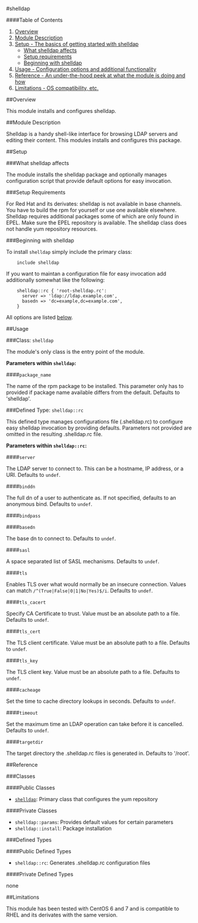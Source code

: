 #shelldap

####Table of Contents

1. [Overview](#overview)
2. [Module Description](#module-description)
3. [Setup - The basics of getting started with shelldap](#setup)
    * [What shelldap affects](#what-shelldap-affects)
    * [Setup requirements](#setup-requirements)
    * [Beginning with shelldap](#beginning-with-shelldap)
4. [Usage - Configuration options and additional functionality](#usage)
5. [Reference - An under-the-hood peek at what the module is doing and how](#reference)
6. [Limitations - OS compatibility, etc.](#limitations)

##Overview

This module installs and configures shelldap.

##Module Description

Shelldap is a handy shell-like interface for browsing LDAP servers and editing their content. This modules installs and configures this package.

##Setup

###What shelldap affects

The module installs the shelldap package and optionally manages configuration script that provide default options for easy invocation.

###Setup Requirements

For Red Hat and its derivates: shelldap is not available in base channels. You have
to build the rpm for yourself or use one available elsewhere. Shelldap requires
additional packages some of which are only found in EPEL. Make sure the EPEL
repository is available. The shelldap class does not handle yum repository resources.

###Beginning with shelldap

To install `shelldap` simply include the primary class:

```puppet
    include shelldap
```

If you want to maintan a configuration file for easy invocation add additionally somewhat like the following:

```puppet
    shelldap::rc { 'root-shelldap.rc':
      server => 'ldap://ldap.example.com',
      basedn => 'dc=example,dc=example.com',
    }
```
All options are listed [below](#defined-type-shelldap-rc).

##Usage

###Class: `shelldap`

The module's only class is the entry point of the module.

**Parameters within `shelldap`:**

####`package_name`

The name of the rpm package to be installed. This parameter only has to provided if package name available differs from the default. Defaults to 'shelldap'.

###Defined Type: `shelldap::rc`

This defined type manages configurations file (.shelldap.rc) to configure easy shelldap invocation by providing defaults. Parameters not provided are omitted in the resulting .shelldap.rc file.

**Parameters within `shelldap::rc`:**

####`server`

The LDAP server to connect to. This can be a hostname, IP address, or a URI. Defaults to `undef`.

####`binddn`

The full dn of a user to authenticate as. If not specified, defaults to an anonymous bind. Defaults to `undef`.

####`bindpass`

####`basedn`

The base dn to connect to. Defaults to `undef`.

####`sasl`

A space separated list of SASL mechanisms. Defaults to `undef`.

####`tls`

Enables TLS over what would normally be an insecure connection. Values can match `/^(True|False|0|1|No|Yes)$/i`. Defaults to `undef`.

####`tls_cacert`

Specify CA Certificate to trust. Value must be an absolute path to a file. Defaults to `undef`.

####`tls_cert`

The TLS client certificate. Value must be an absolute path to a file. Defaults to `undef`.

####`tls_key`

The TLS client key. Value must be an absolute path to a file. Defaults to `undef`.

####`cacheage`

Set the time to cache directory lookups in seconds. Defaults to `undef`.

####`timeout`

Set the maximum time an LDAP operation can take before it is cancelled. Defaults to `undef`.

####`targetdir`

The target directory the .shelldap.rc files is generated in. Defaults to '/root'.

##Reference

###Classes

####Public Classes

* [`shelldap`](#class-shelldap): Primary class that configures the yum repository


####Private Classes

* `shelldap::params`: Provides default values for certain parameters
* `shelldap::install`: Package installation

###Defined Types

####Public Defined Types

* `shelldap::rc`: Generates .shelldap.rc configuration files

####Private Defined Types

none

##Limitations

This module has been tested with CentOS 6 and 7 and is compatible to RHEL and its derivates with the same version.

